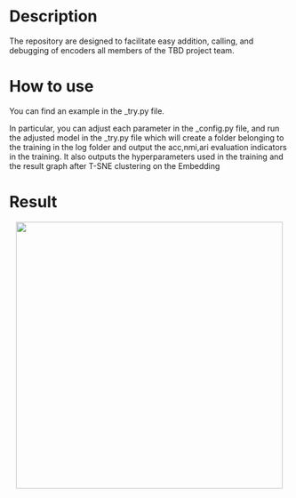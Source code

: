# Description
The repository are designed to facilitate easy addition, calling, and debugging of encoders all members of the TBD project team.

# How to use
You can find an example in the _try.py file.

In particular, you can adjust each parameter in the _config.py file, and run the adjusted model in the _try.py file which will create a folder belonging to the training in the log folder and output the acc,nmi,ari evaluation indicators in the training. It also outputs the hyperparameters used in the training and the result graph after T-SNE clustering on the Embedding
# Result 
<p align="center">
  <img src="https://user-images.githubusercontent.com/11435359/146857310-f258c86c-fde6-48e8-9cee-badd2b21bd2c.png" width="480">
</p>
